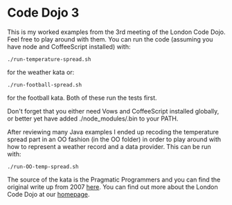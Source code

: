 # Code Dojo 3
This is my worked examples from the 3rd meeting of the London Code Dojo. Feel free to play around with them. You can run the code (assuming you have node and CoffeeScript installed) with:

    ./run-temperature-spread.sh

for the weather kata or:

    ./run-football-spread.sh

for the football kata. Both of these run the tests first.

Don't forget that you either need Vows and CoffeeScript installed globally, or better yet have added ./node_modules/.bin to your PATH.

After reviewing many Java examples I ended up recoding the temperature spread part in an OO fashion (in the OO folder) in order to play around with how to represent a weather record and a data provider. This can be run with:

    ./run-OO-temp-spread.sh

The source of the kata is the Pragmatic Programmers and you can find the original write up from 2007 [here](http://codekata.com/kata/kata04-data-munging/). You can find out more about the London Code Dojo at our [homepage](http://www.meetup.com/London-Code-Dojo/).
